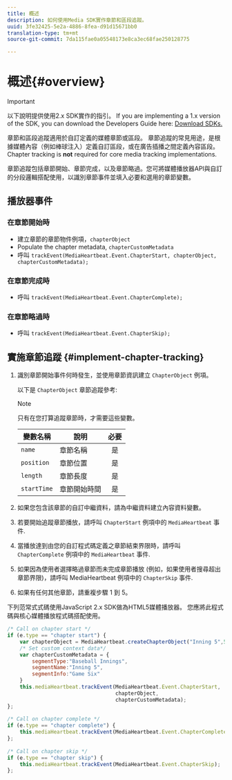 ```yaml
---
title: 概述
description: 如何使用Media SDK實作章節和區段追蹤。
uuid: 3fe32425-5e2a-4886-8fea-d91d15671bb0
translation-type: tm+mt
source-git-commit: 7da115fae0a05548173e8ca3ec68fae250128775

---
```



# 概述{#overview}

>[!IMPORTANT]
>
>以下說明提供使用2.x SDK實作的指引。 If you are implementing a 1.x version of the SDK, you can download the Developers Guide here: [Download SDKs.](/help/sdk-implement/download-sdks.md)

章節和區段追蹤適用於自訂定義的媒體章節或區段。 章節追蹤的常見用途，是根據媒體內容（例如棒球注入）定義自訂區段，或在廣告插播之間定義內容區段。 Chapter tracking is **not** required for core media tracking implementations.

章節追蹤包括章節開始、章節完成，以及章節略過。您可將媒體播放器API與自訂的分段邏輯搭配使用，以識別章節事件並填入必要和選用的章節變數。

## 播放器事件

### 在章節開始時

* 建立章節的章節物件例項，`chapterObject`
* Populate the chapter metadata, `chapterCustomMetadata`
* 呼叫 `trackEvent(MediaHeartbeat.Event.ChapterStart, chapterObject, chapterCustomMetadata);`

### 在章節完成時

* 呼叫 `trackEvent(MediaHeartbeat.Event.ChapterComplete);`

### 在章節略過時

* 呼叫 `trackEvent(MediaHeartbeat.Event.ChapterSkip);`

## 實施章節追蹤 {#implement-chapter-tracking}

1. 識別章節開始事件何時發生，並使用章節資訊建立 `ChapterObject` 例項。

   以下是 `ChapterObject` 章節追蹤參考:

   >[!NOTE]
   >
   >只有在您打算追蹤章節時，才需要這些變數。

   | 變數名稱 | 說明 | 必要 |
   | --- | --- | :---: |
   | `name` | 章節名稱 | 是 |
   | `position` | 章節位置 | 是 |
   | `length` | 章節長度 | 是 |
   | `startTime` | 章節開始時間 | 是 |

1. 如果您包含該章節的自訂中繼資料，請為中繼資料建立內容資料變數。
1. 若要開始追蹤章節播放，請呼叫 `ChapterStart` 例項中的 `MediaHeartbeat` 事件.
1. 當播放達到由您的自訂程式碼定義之章節結束界限時，請呼叫 `ChapterComplete` 例項中的 `MediaHeartbeat` 事件.
1. 如果因為使用者選擇略過章節而未完成章節播放 (例如，如果使用者搜尋超出章節界限)，請呼叫 MediaHeartbeat 例項中的 `ChapterSkip` 事件.
1. 如果有任何其他章節，請重複步驟 1 到 5。

下列范常式式碼使用JavaScript 2.x SDK做為HTML5媒體播放器。 您應將此程式碼與核心媒體播放程式碼搭配使用。

```js
/* Call on chapter start */ 
if (e.type == "chapter start") { 
    var chapterObject = MediaHeartbeat.createChapterObject("Inning 5",5,500,2500); 
    /* Set custom context data*/ 
    var chapterCustomMetadata = { 
        segmentType:"Baseball Innings", 
        segmentName:"Inning 5", 
        segmentInfo:"Game Six" 
    } 
    this.mediaHeartbeat.trackEvent(MediaHeartbeat.Event.ChapterStart,  
                                   chapterObject,  
                                   chapterCustomMetadata); 
}; 
 
/* Call on chapter complete */ 
if (e.type == "chapter complete") { 
    this.mediaHeartbeat.trackEvent(MediaHeartbeat.Event.ChapterComplete); 
}; 
 
/* Call on chapter skip */ 
if (e.type == "chapter skip") { 
    this.mediaHeartbeat.trackEvent(MediaHeartbeat.Event.ChapterSkip); 
}; 
```

